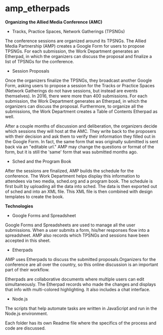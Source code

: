 # amp_etherpads

**Organizing the Allied Media Conference (AMC)**

*  Tracks, Practice Spaces, Network Gatherings (TPSNGs)
  
  The conference sessions are organized around its TPSNGs.  The Allied Media Partnership (AMP) creates a Google Form for users to propose TPSNGs. For each submission, the Work Department generates an Etherpad, in which the organizers can discuss the proposal and finalize a list of TPSNGs for the conference.
  
  
*  Session Proposals
  
  Once the organizers finalize the TPSNGs, they broadcast another Google Form, asking users to propose a session for the Tracks or Practice Spaces (Network Gatherings do not have sessions, but instead are events themselves). In 2016, there were more than 400 submissions. For each submission, the Work Department generates an Etherpad, in which the organizers can discuss the proposal.  Furthermore, to organize all the submissions, the Work Department creates a Table of Contents Etherpad as well.
  
  After a couple months of discussion and deliberation, the organizers decide which sessions they will host at the AMC. They write back to the proposers with their decision and ask them to verify their information they filled out in the Google Form.  In fact, the same form that was originally submitted is sent back via an "editable url." AMP may change the questions or format of the form, but it is still the 'same' form that was submitted months ago.
  
  
*  Sched and the Program Book
  
  After the sessions are finalized, AMP builds the schedule for the conference. The Work Department helps display this information to attendees via two media, sched.org and a program book.  The schedule is first built by uploading all the data into sched.  The data is then exported out of sched and into an XML file.  This XML file is then combined with design templates to create the book.



**Technologies**

*  Google Forms and Spreadsheet
  
  Google Forms and Spreadsheets are used to manage all the user submissions. When a user submits a form, his/her responses flow into a spreadsheet.  AMP also records which TPSNGs and sessions have been accepted in this sheet.
  
  
*  Etherpads
  
  AMP uses Etherpads to discuss the submitted proposals.Organizers for the conference are all over the country, so this online discussion is an important part of their workflow.
  
  Etherpads are collaborative documents where multiple users can edit simultaneously. The Etherpad records who made the changes and displays that info with multi-colored highlighting. It also includes a chat interface.
  
  
*  Node.js
  
  The scripts that help automate tasks are written in JavaScript and run in the Node.js environment.
  
  
Each folder has its own Readme file where the specifics of the process and code are discussed.
